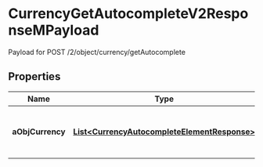 

# CurrencyGetAutocompleteV2ResponseMPayload

Payload for POST /2/object/currency/getAutocomplete

## Properties

| Name | Type | Description | Notes |
|------------ | ------------- | ------------- | -------------|
|**aObjCurrency** | [**List&lt;CurrencyAutocompleteElementResponse&gt;**](CurrencyAutocompleteElementResponse.md) | An array of Currency autocomplete element response. |  |




